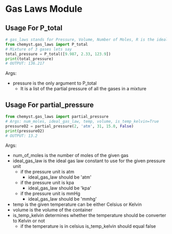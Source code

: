 # Gas Laws Module

## Usage For P_total

```python
# gas_laws stands for Pressure, Volume, Number of Moles, R is the ideal gas law constant, T is temperature
from chemyst.gas_laws import P_total
# Mixture of 3 gases lets say
total_pressure = P_total([9.987, 2.33, 123.9])
print(total_pressure)
# OUTPUT: 136.217
```

Args:

- pressure is the only argument to P_total
  - It is a list of the partial pressure of all the gases in a mixture

## Usage For partial_pressure

```python
from chemyst.gas_laws import partial_pressure
# Args: num_moles, ideal_gas_law, temp, volume, is_temp_kelvin=True
pressureO2 = partial_pressure(2, 'atm', 31, 15.0, False)
print(pressureO2)
# OUTPUT: 13.2
```

Args:

- num_of_moles is the number of moles of the given gas  
- ideal_gas_law is the ideal gas law constant to use for the given pressure unit
  - if the pressure unit is atm
    - ideal_gas_law should be 'atm'
  - if the pressure unit is kpa
    - ideal_gas_law should be 'kpa'
  - if the pressure unit is mmHg
    - ideal_gas_law should be 'mmhg'
- temp is the given temperature can be either Celsius or Kelvin
- volume is the volume of the container
- is_temp_kelvin determines whether the temperature should be converter to Kelvin or not
  - if the temperature is in celsius is_temp_kelvin should equal false